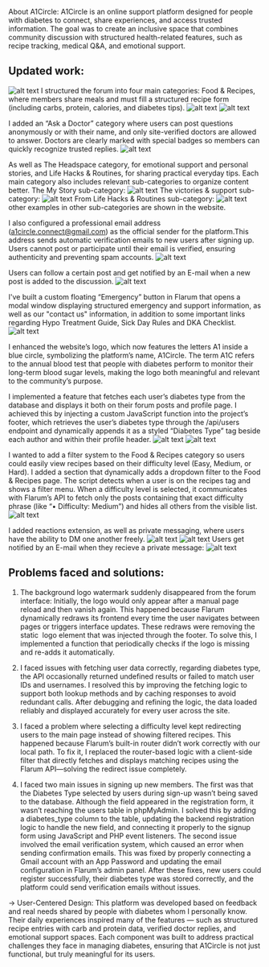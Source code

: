 About A1Circle:
A1Circle is an online support platform designed for people with diabetes to connect, share experiences, and access trusted information. The goal was to create an inclusive space that combines community discussion with structured health-related features, such as recipe tracking, medical Q&A, and emotional support.

## Updated work:

![alt text](image-24.png)
I structured the forum into four main categories:
Food & Recipes, where members share meals and must fill a structured recipe form (including carbs, protein, calories, and diabetes tips).
![alt text](image-10.png)
![alt text](image-9.png)

I added an “Ask a Doctor” category where users can post questions anonymously or with their name, and only site-verified doctors are allowed to answer. Doctors are clearly marked with special badges so members can quickly recognize trusted replies.
![alt text](image-13.png)

As well as The Headspace category, for emotional support and personal stories, and Life Hacks & Routines, for sharing practical everyday tips.
Each main category also includes relevant sub-categories to organize content better.
The My Story sub-category:
![alt text](image-19.png)
The victories & support sub-category:
![alt text](image-18.png)
From Life Hacks & Routines sub-category:
![alt text](image-20.png)
other examples in other sub-categories are shown in the website.

I also configured a professional email address (a1circle.connect@gmail.com) as the official sender for the platform.This address sends automatic verification emails to new users after signing up. Users cannot post or participate until their email is verified, ensuring authenticity and preventing spam accounts.
![alt text](image-15.png)

Users can follow a certain post and get notified by an E-mail when a new post is added to the discussion.
![alt text](image-14.png)

I've built a custom floating “Emergency” button in Flarum that opens a modal window displaying structured emergency and support information, as well as our "contact us" information, in addition to some important links regarding Hypo Treatment Guide, Sick Day Rules and DKA Checklist.
![alt text](image-12.png)

I enhanced the website’s logo, which now features the letters A1 inside a blue circle, symbolizing the platform’s name, A1Circle. The term A1C refers to the annual blood test that people with diabetes perform to monitor their long-term blood sugar levels, making the logo both meaningful and relevant to the community’s purpose.

I implemented a feature that fetches each user’s diabetes type from the database and displays it both on their forum posts and profile page. I achieved this by injecting a custom JavaScript function into the project’s footer, which retrieves the user’s diabetes type through the /api/users endpoint and dynamically appends it as a styled “Diabetes Type” tag beside each author and within their profile header.
![alt text](image-16.png)
![alt text](image-17.png)

I wanted to add a filter system to the Food & Recipes category so users could easily view recipes based on their difficulty level (Easy, Medium, or Hard). I added a section that dynamically adds a dropdown filter to the Food & Recipes page. The script detects when a user is on the recipes tag and shows a filter menu. When a difficulty level is selected, it communicates with Flarum’s API to fetch only the posts containing that exact difficulty phrase (like “• Difficulty: Medium”) and hides all others from the visible list.
![alt text](image-21.png)

I added reactions extension, as well as private messaging, where users have the ability to DM one another freely.
![alt text](image-11.png)
![alt text](image-23.png)
Users get notified by an E-mail when they recieve a private message:
![alt text](image-22.png)

## Problems faced and solutions:

1. The background logo watermark suddenly disappeared from the forum interface:
   Initially, the logo would only appear after a manual page reload and then vanish again. This happened because Flarum dynamically redraws its frontend every time the user navigates between pages or triggers interface updates. These redraws were removing the static <img> logo element that was injected through the footer.
   To solve this, I implemented a function that periodically checks if the logo is missing and re-adds it automatically.

2. I faced issues with fetching user data correctly, regarding diabetes type, the API occasionally returned undefined results or failed to match user IDs and usernames. I resolved this by improving the fetching logic to support both lookup methods and by caching responses to avoid redundant calls.
   After debugging and refining the logic, the data loaded reliably and displayed accurately for every user across the site.

3. I faced a problem where selecting a difficulty level kept redirecting users to the main page instead of showing filtered recipes. This happened because Flarum’s built-in router didn’t work correctly with our local path. To fix it, I replaced the router-based logic with a client-side filter that directly fetches and displays matching recipes using the Flarum API—solving the redirect issue completely.

4. I faced two main issues in signing up new members. The first was that the Diabetes Type selected by users during sign-up wasn’t being saved to the database. Although the field appeared in the registration form, it wasn’t reaching the users table in phpMyAdmin. I solved this by adding a diabetes_type column to the table, updating the backend registration logic to handle the new field, and connecting it properly to the signup form using JavaScript and PHP event listeners.
   The second issue involved the email verification system, which caused an error when sending confirmation emails. This was fixed by properly connecting a Gmail account with an App Password and updating the email configuration in Flarum’s admin panel. After these fixes, new users could register successfully, their diabetes type was stored correctly, and the platform could send verification emails without issues.

-> User-Centered Design:
This platform was developed based on feedback and real needs shared by people with diabetes whom I personally know. Their daily experiences inspired many of the features — such as structured recipe entries with carb and protein data, verified doctor replies, and emotional support spaces. Each component was built to address practical challenges they face in managing diabetes, ensuring that A1Circle is not just functional, but truly meaningful for its users.
